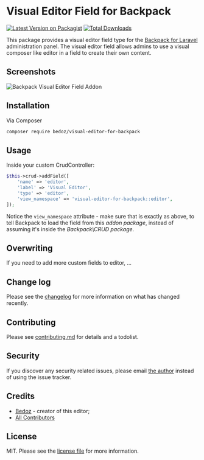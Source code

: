 # Visual Editor Field for Backpack

[![Latest Version on Packagist][ico-version]][link-packagist]
[![Total Downloads][ico-downloads]][link-downloads]

This package provides a visual editor field type for the [Backpack for Laravel](https://backpackforlaravel.com/) administration panel. The visual editor field allows admins to use a visual composer like editor in a field to create their own content.

## Screenshots

![Backpack Visual Editor Field Addon](url)

## Installation

Via Composer

``` bash
composer require bedoz/visual-editor-for-backpack
```

## Usage

Inside your custom CrudController:

```php
$this->crud->addField([
    'name' => 'editor',
    'label' => 'Visual Editor',
    'type' => 'editor',
    'view_namespace' => 'visual-editor-for-backpack::editor',
]);
```

Notice the ```view_namespace``` attribute - make sure that is exactly as above, to tell Backpack to load the field from this _addon package_, instead of assuming it's inside the _Backpack\CRUD package_.


## Overwriting

If you need to add more custom fields to editor, ...


## Change log

Please see the [changelog](CHANGELOG.md) for more information on what has changed recently.

## Contributing

Please see [contributing.md](CONTRIBUTING.md) for details and a todolist.

## Security

If you discover any security related issues, please email [the author](composer.json) instead of using the issue tracker.

## Credits

- [Bedoz][link-author] - creator of this editor;
- [All Contributors][link-contributors]

## License

MIT. Please see the [license file](LICENSE.md) for more information.

[ico-version]: https://img.shields.io/packagist/v/digitallyhappy/toggle-field-for-backpack.svg?style=flat-square
[ico-downloads]: https://img.shields.io/packagist/dt/digitallyhappy/toggle-field-for-backpack.svg?style=flat-square

[link-packagist]: https://packagist.org/packages/digitallyhappy/toggle-field-for-backpack
[link-downloads]: https://packagist.org/packages/digitallyhappy/toggle-field-for-backpack
[link-author]: https://github.com/bedoz
[link-contributors]: ../../contributors